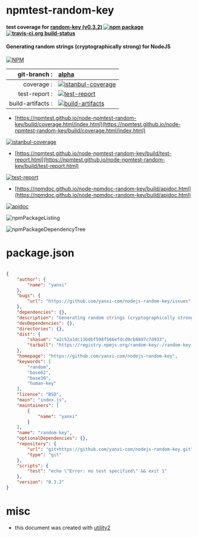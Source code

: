 # npmtest-random-key

#### test coverage for  [random-key (v0.3.2)](https://github.com/yanxi-com/nodejs-random-key)  [![npm package](https://img.shields.io/npm/v/npmtest-random-key.svg?style=flat-square)](https://www.npmjs.org/package/npmtest-random-key) [![travis-ci.org build-status](https://api.travis-ci.org/npmtest/node-npmtest-random-key.svg)](https://travis-ci.org/npmtest/node-npmtest-random-key)

#### Generating random strings (cryptographically strong) for NodeJS

[![NPM](https://nodei.co/npm/random-key.png?downloads=true&downloadRank=true&stars=true)](https://www.npmjs.com/package/random-key)

| git-branch : | [alpha](https://github.com/npmtest/node-npmtest-random-key/tree/alpha)|
|--:|:--|
| coverage : | [![istanbul-coverage](https://npmtest.github.io/node-npmtest-random-key/build/coverage.badge.svg)](https://npmtest.github.io/node-npmtest-random-key/build/coverage.html/index.html)|
| test-report : | [![test-report](https://npmtest.github.io/node-npmtest-random-key/build/test-report.badge.svg)](https://npmtest.github.io/node-npmtest-random-key/build/test-report.html)|
| build-artifacts : | [![build-artifacts](https://npmtest.github.io/node-npmtest-random-key/glyphicons_144_folder_open.png)](https://github.com/npmtest/node-npmtest-random-key/tree/gh-pages/build)|

- [https://npmtest.github.io/node-npmtest-random-key/build/coverage.html/index.html](https://npmtest.github.io/node-npmtest-random-key/build/coverage.html/index.html)

[![istanbul-coverage](https://npmtest.github.io/node-npmtest-random-key/build/screenCapture.buildCi.browser.%252Ftmp%252Fbuild%252Fcoverage.lib.html.png)](https://npmtest.github.io/node-npmtest-random-key/build/coverage.html/index.html)

- [https://npmtest.github.io/node-npmtest-random-key/build/test-report.html](https://npmtest.github.io/node-npmtest-random-key/build/test-report.html)

[![test-report](https://npmtest.github.io/node-npmtest-random-key/build/screenCapture.buildCi.browser.%252Ftmp%252Fbuild%252Ftest-report.html.png)](https://npmtest.github.io/node-npmtest-random-key/build/test-report.html)

- [https://npmdoc.github.io/node-npmdoc-random-key/build/apidoc.html](https://npmdoc.github.io/node-npmdoc-random-key/build/apidoc.html)

[![apidoc](https://npmdoc.github.io/node-npmdoc-random-key/build/screenCapture.buildCi.browser.%252Ftmp%252Fbuild%252Fapidoc.html.png)](https://npmdoc.github.io/node-npmdoc-random-key/build/apidoc.html)

![npmPackageListing](https://npmtest.github.io/node-npmtest-random-key/build/screenCapture.npmPackageListing.svg)

![npmPackageDependencyTree](https://npmtest.github.io/node-npmtest-random-key/build/screenCapture.npmPackageDependencyTree.svg)



# package.json

```json

{
    "author": {
        "name": "yanxi"
    },
    "bugs": {
        "url": "https://github.com/yanxi-com/nodejs-random-key/issues"
    },
    "dependencies": {},
    "description": "Generating random strings (cryptographically strong) for NodeJS",
    "devDependencies": {},
    "directories": {},
    "dist": {
        "shasum": "a2c52a1dc13bdbf598f566efdcd9cb8897c7d933",
        "tarball": "https://registry.npmjs.org/random-key/-/random-key-0.3.2.tgz"
    },
    "homepage": "https://github.com/yanxi-com/nodejs-random-key",
    "keywords": [
        "random",
        "base62",
        "base30",
        "human-key"
    ],
    "license": "BSD",
    "main": "index.js",
    "maintainers": [
        {
            "name": "yanxi"
        }
    ],
    "name": "random-key",
    "optionalDependencies": {},
    "repository": {
        "url": "git+https://github.com/yanxi-com/nodejs-random-key.git",
        "type": "git"
    },
    "scripts": {
        "test": "echo \"Error: no test specified\" && exit 1"
    },
    "version": "0.3.2"
}
```



# misc
- this document was created with [utility2](https://github.com/kaizhu256/node-utility2)
